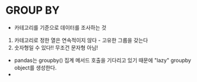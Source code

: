 GROUP BY
====
- 카테고리를 기준으로 데이터를 조사하는 것

 1. 카테고리로 정한 열은 연속적이지 않다 - 고유한 그룹을 갖는다
 2. 숫자형일 수 있다!! 무조건 문자형 아님!

- pandas는 groupby() 집계 메서드 호출을 기다리고 있기 때문에 "lazy" groupby object를 생성한다.
- 
